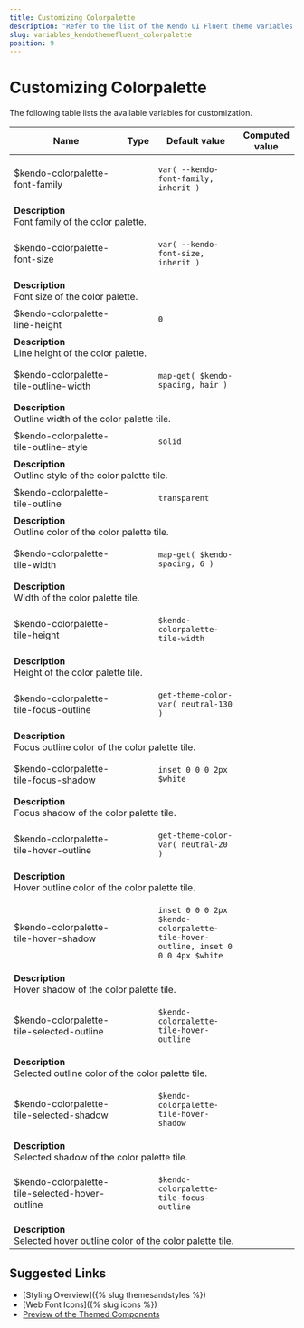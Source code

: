 ```yaml
---
title: Customizing Colorpalette
description: "Refer to the list of the Kendo UI Fluent theme variables available for customization."
slug: variables_kendothemefluent_colorpalette
position: 9
---
```


# Customizing Colorpalette

The following table lists the available variables for customization.

<table class="theme-variables">
    <colgroup>
    <col style="width: 200px; white-space:nowrap;" />
    <col />
    <col />
    <col />
</colgroup>
<thead>
    <tr>
        <th>Name</th>
        <th>Type</th>
        <th>Default value</th>
        <th>Computed value</th>
    </tr>
</thead>
<tbody>
        <tr>
    <td>$kendo-colorpalette-font-family</td>
    <td></td>
<td>

`var( --kendo-font-family, inherit )`

</td>
<td>



</td>
</tr>
<tr>
    <td colspan="4" class="theme-variables-description-container"><div><b>Description</b><div class="theme-variables-description">Font family of the color palette.</div></div>
    </td>
</tr>
<tr>
    <td>$kendo-colorpalette-font-size</td>
    <td></td>
<td>

`var( --kendo-font-size, inherit )`

</td>
<td>



</td>
</tr>
<tr>
    <td colspan="4" class="theme-variables-description-container"><div><b>Description</b><div class="theme-variables-description">Font size of the color palette.</div></div>
    </td>
</tr>
<tr>
    <td>$kendo-colorpalette-line-height</td>
    <td></td>
<td>

`0`

</td>
<td>



</td>
</tr>
<tr>
    <td colspan="4" class="theme-variables-description-container"><div><b>Description</b><div class="theme-variables-description">Line height of the color palette.</div></div>
    </td>
</tr>
<tr>
    <td>$kendo-colorpalette-tile-outline-width</td>
    <td></td>
<td>

`map-get( $kendo-spacing, hair )`

</td>
<td>



</td>
</tr>
<tr>
    <td colspan="4" class="theme-variables-description-container"><div><b>Description</b><div class="theme-variables-description">Outline width of the color palette tile.</div></div>
    </td>
</tr>
<tr>
    <td>$kendo-colorpalette-tile-outline-style</td>
    <td></td>
<td>

`solid`

</td>
<td>



</td>
</tr>
<tr>
    <td colspan="4" class="theme-variables-description-container"><div><b>Description</b><div class="theme-variables-description">Outline style of the color palette tile.</div></div>
    </td>
</tr>
<tr>
    <td>$kendo-colorpalette-tile-outline</td>
    <td></td>
<td>

`transparent`

</td>
<td>



</td>
</tr>
<tr>
    <td colspan="4" class="theme-variables-description-container"><div><b>Description</b><div class="theme-variables-description">Outline color of the color palette tile.</div></div>
    </td>
</tr>
<tr>
    <td>$kendo-colorpalette-tile-width</td>
    <td></td>
<td>

`map-get( $kendo-spacing, 6 )`

</td>
<td>



</td>
</tr>
<tr>
    <td colspan="4" class="theme-variables-description-container"><div><b>Description</b><div class="theme-variables-description">Width of the color palette tile.</div></div>
    </td>
</tr>
<tr>
    <td>$kendo-colorpalette-tile-height</td>
    <td></td>
<td>

`$kendo-colorpalette-tile-width`

</td>
<td>



</td>
</tr>
<tr>
    <td colspan="4" class="theme-variables-description-container"><div><b>Description</b><div class="theme-variables-description">Height of the color palette tile.</div></div>
    </td>
</tr>
<tr>
    <td>$kendo-colorpalette-tile-focus-outline</td>
    <td></td>
<td>

`get-theme-color-var( neutral-130 )`

</td>
<td>



</td>
</tr>
<tr>
    <td colspan="4" class="theme-variables-description-container"><div><b>Description</b><div class="theme-variables-description">Focus outline color of the color palette tile.</div></div>
    </td>
</tr>
<tr>
    <td>$kendo-colorpalette-tile-focus-shadow</td>
    <td></td>
<td>

`inset 0 0 0 2px $white`

</td>
<td>



</td>
</tr>
<tr>
    <td colspan="4" class="theme-variables-description-container"><div><b>Description</b><div class="theme-variables-description">Focus shadow of the color palette tile.</div></div>
    </td>
</tr>
<tr>
    <td>$kendo-colorpalette-tile-hover-outline</td>
    <td></td>
<td>

`get-theme-color-var( neutral-20 )`

</td>
<td>



</td>
</tr>
<tr>
    <td colspan="4" class="theme-variables-description-container"><div><b>Description</b><div class="theme-variables-description">Hover outline color of the color palette tile.</div></div>
    </td>
</tr>
<tr>
    <td>$kendo-colorpalette-tile-hover-shadow</td>
    <td></td>
<td>

`inset 0 0 0 2px $kendo-colorpalette-tile-hover-outline, inset 0 0 0 4px $white`

</td>
<td>



</td>
</tr>
<tr>
    <td colspan="4" class="theme-variables-description-container"><div><b>Description</b><div class="theme-variables-description">Hover shadow of the color palette tile.</div></div>
    </td>
</tr>
<tr>
    <td>$kendo-colorpalette-tile-selected-outline</td>
    <td></td>
<td>

`$kendo-colorpalette-tile-hover-outline`

</td>
<td>



</td>
</tr>
<tr>
    <td colspan="4" class="theme-variables-description-container"><div><b>Description</b><div class="theme-variables-description">Selected outline color of the color palette tile.</div></div>
    </td>
</tr>
<tr>
    <td>$kendo-colorpalette-tile-selected-shadow</td>
    <td></td>
<td>

`$kendo-colorpalette-tile-hover-shadow`

</td>
<td>



</td>
</tr>
<tr>
    <td colspan="4" class="theme-variables-description-container"><div><b>Description</b><div class="theme-variables-description">Selected shadow of the color palette tile.</div></div>
    </td>
</tr>
<tr>
    <td>$kendo-colorpalette-tile-selected-hover-outline</td>
    <td></td>
<td>

`$kendo-colorpalette-tile-focus-outline`

</td>
<td>



</td>
</tr>
<tr>
    <td colspan="4" class="theme-variables-description-container"><div><b>Description</b><div class="theme-variables-description">Selected hover outline color of the color palette tile.</div></div>
    </td>
</tr>
</tbody>
</table>

## Suggested Links

* [Styling Overview]({% slug themesandstyles %})
* [Web Font Icons]({% slug icons %})
* [Preview of the Themed Components](../)

